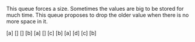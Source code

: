 This queue forces a size. Sometimes the values are big to be stored for much time.
This queue proposes to drop the older value when there is no more space in it. 

[a] [] []
[b] [a] []
[c] [b] [a]
[d] [c] [b]
